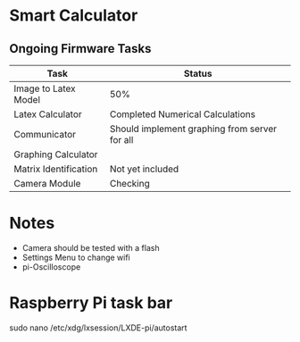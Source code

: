 # Smart Calculator

## Ongoing Firmware Tasks

| Task | Status |
|-------------|----------|
| Image to Latex Model | 50% |
| Latex Calculator | Completed Numerical Calculations |
| Communicator | Should implement graphing from server for all |
| Graphing Calculator|  |
| Matrix Identification | Not yet included |
| Camera Module | Checking |

# Notes
- Camera should be tested with a flash
- Settings Menu to change wifi
- pi-Oscilloscope 

# Raspberry Pi task bar
sudo nano /etc/xdg/lxsession/LXDE-pi/autostart